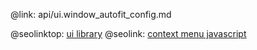 @link: api/ui.window_autofit_config.md

@seolinktop: [ui library](https://webix.com)
@seolink: [context menu javascript](https://webix.com/widget/contextmenu/)